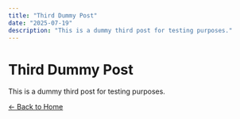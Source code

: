 ```yaml
---
title: "Third Dummy Post"
date: "2025-07-19"
description: "This is a dummy third post for testing purposes."
---
```


# Third Dummy Post

This is a dummy third post for testing purposes.


[← Back to Home]()
